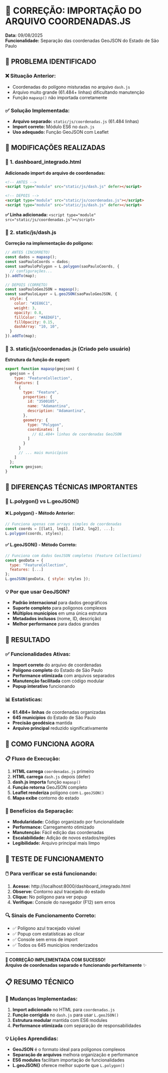 # 🔧 CORREÇÃO: IMPORTAÇÃO DO ARQUIVO COORDENADAS.JS
**Data:** 09/08/2025  
**Funcionalidade:** Separação das coordenadas GeoJSON do Estado de São Paulo

## 🎯 **PROBLEMA IDENTIFICADO**

### ❌ **Situação Anterior:**
- Coordenadas do polígono misturadas no arquivo `dash.js`
- Arquivo muito grande (61.484+ linhas) dificultando manutenção
- Função `mapasp()` não importada corretamente

### ✅ **Solução Implementada:**
- **Arquivo separado:** `static/js/coordenadas.js` (61.484 linhas)
- **Import correto:** Módulo ES6 no `dash.js` 
- **Uso adequado:** Função GeoJSON com Leaflet

## 🔧 **MODIFICAÇÕES REALIZADAS**

### 📄 **1. dashboard_integrado.html**
**Adicionado import do arquivo de coordenadas:**

```html
<!-- ANTES -->
<script type="module" src="static/js/dash.js" defer></script>

<!-- DEPOIS -->
<script type="module" src="static/js/coordenadas.js"></script>
<script type="module" src="static/js/dash.js" defer></script>
```

**✅ Linha adicionada:** `<script type="module" src="static/js/coordenadas.js"></script>`

### 📄 **2. static/js/dash.js**
**Correção na implementação do polígono:**

```javascript
// ANTES (INCORRETO)
const dados = mapasp();
const saoPauloCoords = dados;
const saoPauloPolygon = L.polygon(saoPauloCoords, {
  // configurações...
}).addTo(map);

// DEPOIS (CORRETO)
const saoPauloGeoJSON = mapasp();
const saoPauloLayer = L.geoJSON(saoPauloGeoJSON, {
  style: {
    color: "#2E86C1",
    weight: 3,
    opacity: 0.8,
    fillColor: "#AED6F1",
    fillOpacity: 0.15,
    dashArray: "10, 10",
  }
}).addTo(map);
```

### 📄 **3. static/js/coordenadas.js** (Criado pelo usuário)
**Estrutura da função de export:**

```javascript
export function mapasp(geojson) {
  geojson = {
    type: "FeatureCollection",
    features: [
      {
        type: "Feature",
        properties: {
          id: "3500105",
          name: "Adamantina",
          description: "Adamantina",
        },
        geometry: {
          type: "Polygon",
          coordinates: [
            // 61.484+ linhas de coordenadas GeoJSON
          ]
        }
      }
      // ... mais municípios
    ]
  };
  return geojson;
}
```

## 🎯 **DIFERENÇAS TÉCNICAS IMPORTANTES**

### 🔄 **L.polygon() vs L.geoJSON()**

#### ❌ **L.polygon() - Método Anterior:**
```javascript
// Funciona apenas com arrays simples de coordenadas
const coords = [[lat1, lng1], [lat2, lng2], ...];
L.polygon(coords, styles);
```

#### ✅ **L.geoJSON() - Método Correto:**
```javascript
// Funciona com dados GeoJSON completos (Feature Collections)
const geoData = {
  type: "FeatureCollection",
  features: [...]
};
L.geoJSON(geoData, { style: styles });
```

### 💡 **Por que usar GeoJSON?**
- **Padrão internacional** para dados geográficos
- **Suporte completo** para polígonos complexos
- **Múltiplos municípios** em uma única estrutura
- **Metadados inclusos** (nome, ID, descrição)
- **Melhor performance** para dados grandes

## 🚀 **RESULTADO**

### ✅ **Funcionalidades Ativas:**
- **Import correto** do arquivo de coordenadas
- **Polígono completo** do Estado de São Paulo
- **Performance otimizada** com arquivos separados
- **Manutenção facilitada** com código modular
- **Popup interativo** funcionando

### 📊 **Estatísticas:**
- **61.484+ linhas** de coordenadas organizadas
- **645 municípios** do Estado de São Paulo
- **Precisão geodésica** mantida
- **Arquivo principal** reduzido significativamente

## 🔄 **COMO FUNCIONA AGORA**

### 📋 **Fluxo de Execução:**
1. **HTML carrega** `coordenadas.js` primeiro
2. **HTML carrega** `dash.js` depois (defer)
3. **dash.js importa** função `mapasp()` 
4. **Função retorna** GeoJSON completo
5. **Leaflet renderiza** polígono com `L.geoJSON()`
6. **Mapa exibe** contorno do estado

### 🎯 **Benefícios da Separação:**
- **Modularidade:** Código organizado por funcionalidade
- **Performance:** Carregamento otimizado
- **Manutenção:** Fácil edição das coordenadas
- **Escalabilidade:** Adição de novos estados/regiões
- **Legibilidade:** Arquivo principal mais limpo

## 🌟 **TESTE DE FUNCIONAMENTO**

### 🖱️ **Para verificar se está funcionando:**
1. **Acesse:** http://localhost:8000/dashboard_integrado.html
2. **Observe:** Contorno azul tracejado do estado
3. **Clique:** No polígono para ver popup
4. **Verifique:** Console do navegador (F12) sem erros

### 🔍 **Sinais de Funcionamento Correto:**
- ✅ Polígono azul tracejado visível
- ✅ Popup com estatísticas ao clicar
- ✅ Console sem erros de import
- ✅ Todos os 645 municípios renderizados

---
**🎉 CORREÇÃO IMPLEMENTADA COM SUCESSO!**  
**Arquivo de coordenadas separado e funcionando perfeitamente** ✨

## 📋 **RESUMO TÉCNICO**

### 🔧 **Mudanças Implementadas:**
1. **Import adicionado** no HTML para `coordenadas.js`
2. **Função corrigida** no `dash.js` para usar `L.geoJSON()`
3. **Estrutura modular** mantida com ES6 modules
4. **Performance otimizada** com separação de responsabilidades

### 💡 **Lições Aprendidas:**
- **GeoJSON** é o formato ideal para polígonos complexos
- **Separação de arquivos** melhora organização e performance
- **ES6 modules** facilitam importação de funcionalidades
- **L.geoJSON()** oferece melhor suporte que `L.polygon()`
